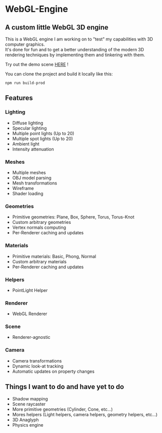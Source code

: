 # WebGL-Engine

## A custom little WebGL 3D engine

This is a WebGL engine I am working on to "test" my capabilities with 3D computer graphics.  
It's done for fun and to get a better understanding of the modern 3D rendering techniques by implementing them and tinkering with them.  

Try out the demo scene [HERE](https://hirevo.github.io/WebGL-Engine) !

You can clone the project and build it locally like this:  
```
npm run build-prod
```

## Features

### Lighting

- Diffuse lighting
- Specular lighting
- Multiple point lights (Up to 20)
- Multiple spot lights (Up to 20)
- Ambient light
- Intensity attenuation

### Meshes

- Multiple meshes
- OBJ model parsing
- Mesh transformations
- Wireframe
- Shader loading

### Geometries

- Primitive geometries: Plane, Box, Sphere, Torus, Torus-Knot
- Custom arbitrary geometries
- Vertex normals computing
- Per-Renderer caching and updates

### Materials

- Primitive materials: Basic, Phong, Normal
- Custom arbitrary materials
- Per-Renderer caching and updates

### Helpers

- PointLight Helper

### Renderer

- WebGL Renderer

### Scene

- Renderer-agnostic

### Camera

- Camera transformations
- Dynamic look-at tracking
- Automatic updates on property changes

## Things I want to do and have yet to do

- Shadow mapping
- Scene raycaster
- More primitive geometries (Cylinder, Cone, etc...)
- Mores helpers (Light helpers, camera helpers, geometry helpers, etc...)
- 3D Anaglyph
- Physics engine
